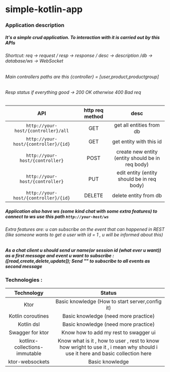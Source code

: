 # simple-kotlin-app


### Application description
##### It's a simple crud application. To interaction with it is carried out by this APIs
###### Shortcut: req -> request / resp -> response / desc -> description /db -> database/ws -> WebSocket
###### Main controllers paths are this {controller} = [user,product,productgroup]
###### Resp status if everything good -> 200 OK otherwise 400 Bad req

| API | http req method | desc |
|:----------------:|:-------:|:---------:|
| ```http://your-host/{controller}/all``` | GET | get all entities from db|
| ```http://your-host/{controller}/{id}``` | GET | get entity with this id |
| ```http://your-host/{controller}``` | POST | create new entity (entity should be in req body) |
| ```http://your-host/{controller}``` | PUT | edit entity (entity should be in req body)|
| ```http://your-host/{controller}/{id}``` | DELETE | delete entity from db|

##### Application also have ws (some kind chat with some extra features) to connect to ws use this path ```http://your-host/ws```
###### Extra features are: u can subscribe on the event that can happened in REST (like someone wants to get a user with id = 1 , u will be informed about this)

##### As a chat client u should send ur name(or session id (what ever u want)) as a first message and event u want to subscribe : ([read,create,delete,update]); Send "" to subscribe to all events as second message



### Technologies :

| Technology | Status |
|:----------------:|:---------:|
| Ktor | Basic knowledge (How to start server,config it)|
| Kotlin coroutines | Basic knowledge (need more practice) |
| Kotlin dsl | Basic knowledge (need more practice) |
| Swagger for ktor | Know how to add my rest to swagger ui |
| kotlinx-collections-immutable | Know what is it , how to user , rest to know how wright to use it , i mean why should i use it here and basic collection here |
| ktor-websockets | Basic knowledge |
